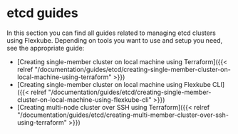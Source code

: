# etcd guides

In this section you can find all guides related to managing etcd clusters using Flexkube. Depending on tools you want to use and setup you need, see the appropriate guide:

- [Creating single-member cluster on local machine using Terraform]({{< relref "/documentation/guides/etcd/creating-single-member-cluster-on-local-machine-using-terraform" >}})
- [Creating single-member cluster on local machine using Flexkube CLI]({{< relref "/documentation/guides/etcd/creating-single-member-cluster-on-local-machine-using-flexkube-cli" >}})
- [Creating multi-node cluster over SSH using Terraform]({{< relref "/documentation/guides/etcd/creating-multi-member-cluster-over-ssh-using-terraform" >}})